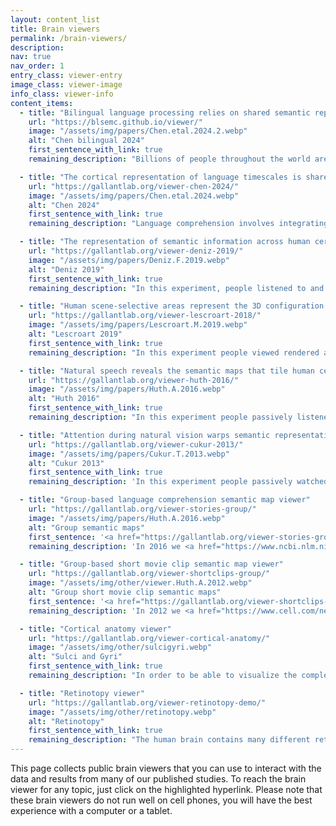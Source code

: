 ```yaml
---
layout: content_list
title: Brain viewers
permalink: /brain-viewers/
description:
nav: true
nav_order: 1
entry_class: viewer-entry
image_class: viewer-image
info_class: viewer-info
content_items:
  - title: "Bilingual language processing relies on shared semantic representations that are modulated by each language (Chen et al., bioRxiv preprint, 2024)"
    url: "https://blsemc.github.io/viewer/"
    image: "/assets/img/papers/Chen.etal.2024.2.webp"
    alt: "Chen bilingual 2024"
    first_sentence_with_link: true
    remaining_description: "Billions of people throughout the world are bilingual and can extract meaning from multiple languages. To determine how semantic representations in the brains of bilinguals can support both shared and distinct processing for different languages, we performed fMRI scans of participants who are fluent in both English and Chinese while they read natural narratives in each language. This brain viewer allows you to explore, compare and contrast English and Chinese semantic representations in one bilingual participant."

  - title: "The cortical representation of language timescales is shared between reading and listening (Chen et al., Communications Biology, 2024)"
    url: "https://gallantlab.org/viewer-chen-2024/"
    image: "/assets/img/papers/Chen.etal.2024.webp"
    alt: "Chen 2024"
    first_sentence_with_link: true
    remaining_description: "Language comprehension involves integrating low-level sensory inputs into a hierarchy of increasingly high-level features. To recover this hierarchy we mapped the intrinsic timescale of language representation across the cerebral cortex during listening and reading. We find that the timescale of representation is organized similarly for the two modalities. The interactive brain viewer shows how the timescales of language representation change systematically across the cortical surface. The colors on the cortical map indicate the context length for language representation."

  - title: "The representation of semantic information across human cerebral cortex during listening versus reading is invariant to stimulus modality (Deniz et al., J. Neuroscience, 2019)"
    url: "https://gallantlab.org/viewer-deniz-2019/"
    image: "/assets/img/papers/Deniz.F.2019.webp"
    alt: "Deniz 2019"
    first_sentence_with_link: true
    remaining_description: "In this experiment, people listened to and read stories from the Moth Radio Hour while brain activity was recorded. Voxelwise modeling was used to determine how each individual brain location responded to semantic concepts in the stories during listening and reading, separately. The interactive brain viewer shows how these concepts are mapped across the cortical surface for both modalities (listening and reading). The colors on the cortical map indicate the semantic concepts that will elicit brain activity at that location during listening and reading."

  - title: "Human scene-selective areas represent the 3D configuration of surfaces (Lescroart et al., Neuron, 2018)"
    url: "https://gallantlab.org/viewer-lescroart-2018/"
    image: "/assets/img/papers/Lescroart.M.2019.webp"
    alt: "Lescroart 2019"
    first_sentence_with_link: true
    remaining_description: "In this experiment people viewed rendered animations depicting objects placed in scenes. The MRI data were analyzed by voxelwise modeling to recover the cortical representation of low-level features and 3D structure. This demo shows how surface position, distance and orientation are mapped across the cortical surface."

  - title: "Natural speech reveals the semantic maps that tile human cerebral cortex (Huth et al., Nature, 2016)"
    url: "https://gallantlab.org/viewer-huth-2016/"
    image: "/assets/img/papers/Huth.A.2016.webp"
    alt: "Huth 2016"
    first_sentence_with_link: true
    remaining_description: "In this experiment people passively listened to stories from the Moth Radio Hour while brain activity was recorded. Voxelwise modeling was used to determine how each individual brain location responded to 985 distinct semantic concepts in the stories. The demo shows how these concepts are mapped across the cortical surface. The colors on the cortical map show indicate the semantic concepts that will elicit brain activity at that location. The word cloud at right shows words that the model predicts would evoke the largest brain response at the indicated location. Follow the tutorial at upper right to find out more about this tool."

  - title: "Attention during natural vision warps semantic representations across the human brain (Cukur et al., Nature Neuroscience, 2013)"
    url: "https://gallantlab.org/viewer-cukur-2013/"
    image: "/assets/img/papers/Cukur.T.2013.webp"
    alt: "Cukur 2013"
    first_sentence_with_link: true
    remaining_description: 'In this experiment people passively watched movies while monitoring for the presence of either "humans" or "vehicles", and in a neutral condition. Voxelwise modeling was used to determine how each brain location responded to 985 distinct categories of objects and actions in the movies, and how these responses were modulated by attention. This brain viewer allows you to view data collected under the three different conditions (left click "Passive Viewing", "Attending to Humans" or "Attending to Vehicles"). By selecting single brain locations (left click on the brain) or single categories (left click on the WordNet tree), you can see how tuning changes under different states of attention.'

  - title: "Group-based language comprehension semantic map viewer"
    url: "https://gallantlab.org/viewer-stories-group/"
    image: "/assets/img/papers/Huth.A.2016.webp"
    alt: "Group semantic maps"
    first_sentence: '<a href="https://gallantlab.org/viewer-stories-group/">Group-based language comprehension semantic map viewer.</a>'
    remaining_description: 'In 2016 we <a href="https://www.ncbi.nlm.nih.gov/pmc/articles/PMC4852309/">published a paper</a> that used fMRI, a language comprehension experiment, and voxelwise encoding models to map lexical semantic concepts across the cortical surface. We released brain viewer for that study (see above on this page), but that viewer only showed data from one participant. This viewer provides a way to inspect cortical lexical-semantic conceptual maps at the group level, vertex-by-vertex. The data for this viewer were generated by pooling lexical semantic maps from 24 separate participants who listened to several hours of natural narrative stories. Based on the results that we reported in <a href="https://www.biorxiv.org/content/10.1101/2025.08.22.671848v1">another recent paper</a>, this viewer should account for about 80% of the variance in lexical semantic conceptual maps in any individual.'

  - title: "Group-based short movie clip semantic map viewer"
    url: "https://gallantlab.org/viewer-shortclips-group/"
    image: "/assets/img/other/viewer.Huth.A.2012.webp"
    alt: "Group short movie clip semantic maps"
    first_sentence: '<a href="https://gallantlab.org/viewer-shortclips-group/">Group-based short movie clip semantic map viewer.</a>'
    remaining_description: 'In 2012 we <a href="https://www.cell.com/neuron/fulltext/S0896-6273(12)00934-8">published a paper</a> that used fMRI, a short movie clip viewing experiment, and voxelwise encoding models to map visual semantic concepts across the cortical surface. We released brain viewer for that study (see above on this page), but that viewer only showed data from one participant. This viewer provides a way to inspect cortical visual-semantic conceptual maps at the group level, vertex-by-vertex. The data for this viewer were generated by pooling visual semantic maps from 15 separate participants who watched several hours of short movie clips.'

  - title: "Cortical anatomy viewer"
    url: "https://gallantlab.org/viewer-cortical-anatomy/"
    image: "/assets/img/other/sulcigyri.webp"
    alt: "Sulci and Gyri"
    first_sentence_with_link: true
    remaining_description: "In order to be able to visualize the complete cortical surface, neuroscientists often work with inflated or flattened cortical maps. However, it can be difficult to orient oneself correctly when inspecting these maps. This viewer provides labels for many of the most commonly referenced sulci and gyri. By switching between folded, inflated and flattened views one can get a good sense of how important cortical landmarks vary across these different views."

  - title: "Retinotopy viewer"
    url: "https://gallantlab.org/viewer-retinotopy-demo/"
    image: "/assets/img/other/retinotopy.webp"
    alt: "Retinotopy"
    first_sentence_with_link: true
    remaining_description: "The human brain contains many different retinotopic maps, and these maps are one of the primary tools used to parcellate the visual system. Given the large number of maps and their complicated spatial relationships to one another, it is often difficult for students to fully understand how the maps are related. This viewer shows real-time functional activity evoked in a retinal mapping experiment. By identifying the angular and eccentricity functional maps one can gain a good understanding of retinotopic organization."
---
```


This page collects public brain viewers that you can use to interact with the data and results from many of our published studies. To reach the brain viewer for any topic, just click on the highlighted hyperlink. Please note that these brain viewers do not run well on cell phones, you will have the best experience with a computer or a tablet.
